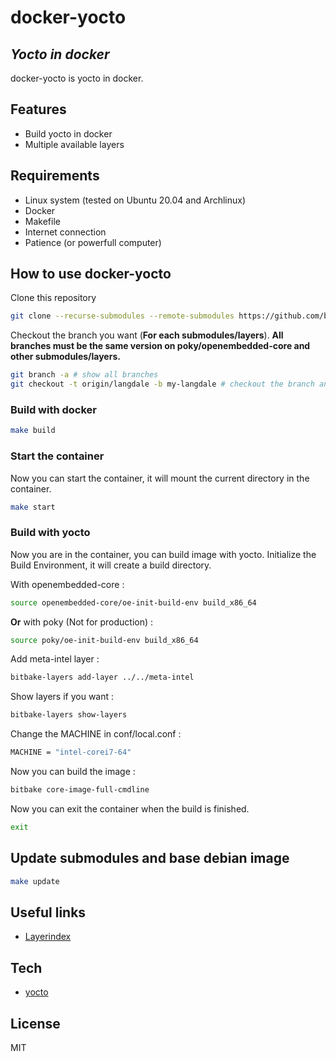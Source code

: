 # docker-yocto

## _Yocto in docker_

docker-yocto is yocto in docker.

## Features

- Build yocto in docker
- Multiple available layers

## Requirements

- Linux system (tested on Ubuntu 20.04 and Archlinux)
- Docker
- Makefile
- Internet connection
- Patience (or powerfull computer)

## How to use docker-yocto

Clone this repository

```sh
git clone --recurse-submodules --remote-submodules https://github.com/bensuperpc/docker-yocto.git
```

Checkout the branch you want (**For each submodules/layers**).
**All branches must be the same version on poky/openembedded-core and other submodules/layers.**

```sh
git branch -a # show all branches
git checkout -t origin/langdale -b my-langdale # checkout the branch and create a new branch
```

### Build with docker

```sh
make build
```

### Start the container

Now you can start the container, it will mount the current directory in the container.

```sh
make start
```

### Build with yocto

Now you are in the container, you can build image with yocto.
Initialize the Build Environment, it will create a build directory.

With openembedded-core :

```sh
source openembedded-core/oe-init-build-env build_x86_64 
```

**Or** with poky (Not for production) :

```sh
source poky/oe-init-build-env build_x86_64 
```

Add meta-intel layer :

```sh
bitbake-layers add-layer ../../meta-intel
```

Show layers if you want :

```sh
bitbake-layers show-layers
```

Change the MACHINE in conf/local.conf :

```sh
MACHINE = "intel-corei7-64"
```

Now you can build the image :

```sh
bitbake core-image-full-cmdline
```

Now you can exit the container when the build is finished.

```sh
exit
```

## Update submodules and base debian image

```sh
make update
```

## Useful links

- [Layerindex](https://layers.openembedded.org/layerindex/branch/master/layers/)

## Tech

- [yocto](https://www.yoctoproject.org)

## License

MIT
